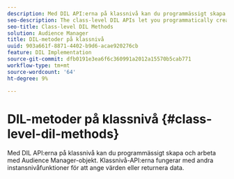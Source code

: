 ```yaml
---
description: Med DIL API:erna på klassnivå kan du programmässigt skapa och arbeta med Audience Manager-objekt. Klassnivå-API:erna fungerar med andra instansnivåfunktioner för att ange värden eller returnera data.
seo-description: The class-level DIL APIs let you programmatically create and work with Audience Manager objects. The class-level APIs work with the other instance-level functions to set values or return data.
seo-title: Class-level DIL Methods
solution: Audience Manager
title: DIL-metoder på klassnivå
uuid: 903a661f-8871-4402-b9d6-acae920276cb
feature: DIL Implementation
source-git-commit: dfb0191e3ea6f6c360991a2012a15570b5cab771
workflow-type: tm+mt
source-wordcount: '64'
ht-degree: 9%

---
```



# DIL-metoder på klassnivå {#class-level-dil-methods}

Med DIL API:erna på klassnivå kan du programmässigt skapa och arbeta med Audience Manager-objekt. Klassnivå-API:erna fungerar med andra instansnivåfunktioner för att ange värden eller returnera data.

<!-- 

c_dil_overview.xml

 -->

